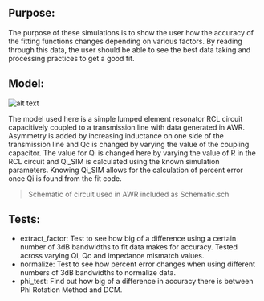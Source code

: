 ## Purpose:

The purpose of these simulations is to show the user how the accuracy of the fitting functions changes depending on various factors.
By reading through this data, the user should be able to see the best data taking and processing practices to get a good fit.

## Model:

![alt text](https://raw.githubusercontent.com/Boulder-Cryogenic-Resonator-Testbed/measurement/master/BCRTresfit/circuit_simulation_results/circuit.PNG)

The model used here is a simple lumped element resonator RCL circuit capacitively coupled to a transmission line with data generated in AWR.
Asymmetry is added by increasing inductance on one side of the transmission line and Qc is changed by varying the value of the coupling capacitor.
The value for Qi is changed here by varying the value of R in the RCL circuit and Qi_SIM is calculated using the known simulation parameters.
Knowing Qi_SIM allows for the calculation of percent error once Qi is found from the fit code.

>Schematic of circuit used in AWR included as Schematic.sch

## Tests:

* extract_factor: Test to see how big of a difference using a certain number of 3dB bandwidths to fit data makes for accuracy. Tested across varying Qi, Qc and impedance mismatch values.
* normalize: Test to see how percent error changes when using different numbers of 3dB bandwidths to normalize data.
* phi_test: Find out how big of a difference in accuracy there is between Phi Rotation Method and DCM.
